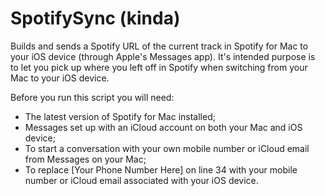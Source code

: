 SpotifySync (kinda)
===========

Builds and sends a Spotify URL of the current track in Spotify for Mac to your iOS device  (through Apple's Messages app). It's intended purpose is to let you pick up where you left off in Spotify when switching from your Mac to your iOS device.

Before you run this script you will need:

- The latest version of Spotify for Mac installed;
- Messages set up with an iCloud account on both your Mac and iOS device;
- To start a conversation with your own mobile number or iCloud email from Messages on your Mac;
- To replace [Your Phone Number Here] on line 34 with your mobile number or iCloud email associated with your iOS device.
